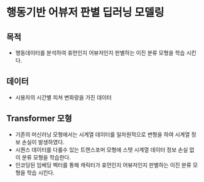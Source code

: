 # 행동기반 어뷰저 판별 딥러닝 모델링


## 목적
  - 행동데이터를 분석하여 휴먼인지 어뷰저인지 판별하는 이진 분류 모형을 학습 시킨다.  

## 데이터
  - 시용자의 시간별 피쳐 변화량을 가진 데이터

## Transformer 모형 
  - 기존의 머신러닝 모형에서는 시계열 데이터를 일차원적으로 변형을 하여 시계열 정보 손실이 발생하였다.
  - 시퀀스 데이터를 다룰수 있는 트랜스포머 모형에 스탯 시계열 데이터 정보 손실 없이 분류 모형을 학습한다.
  - 인코딩된 임베딩 벡터를 통해 캐릭터가 휴먼인지 어뷰저인지 판별하는 이진 분류 모형을 학습 시킨다. 
 
